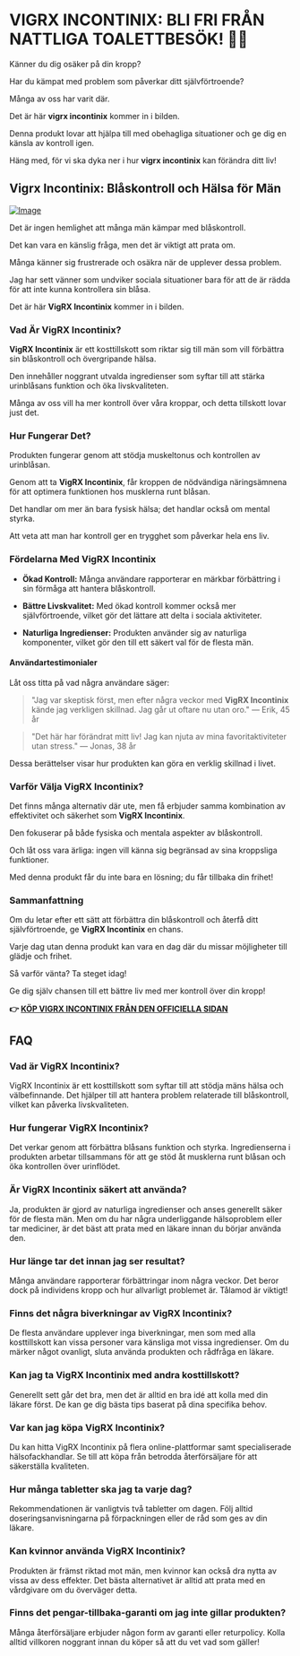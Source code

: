 # VIGRX INCONTINIX: BLI FRI FRÅN NATTLIGA TOALETTBESÖK! 🚽✨

Känner du dig osäker på din kropp? 

Har du kämpat med problem som påverkar ditt självförtroende? 

Många av oss har varit där. 

Det är här **vigrx incontinix** kommer in i bilden. 

Denna produkt lovar att hjälpa till med obehagliga situationer och ge dig en känsla av kontroll igen. 

Häng med, för vi ska dyka ner i hur **vigrx incontinix** kan förändra ditt liv!

## Vigrx Incontinix: Blåskontroll och Hälsa för Män

[![Image](https://www2.sellhealth.com/563/vigrx_incontinix_logo.jpg)](https://gchaffi.com/PhokL8BK)

Det är ingen hemlighet att många män kämpar med blåskontroll. 

Det kan vara en känslig fråga, men det är viktigt att prata om.

Många känner sig frustrerade och osäkra när de upplever dessa problem. 

Jag har sett vänner som undviker sociala situationer bara för att de är rädda för att inte kunna kontrollera sin blåsa.

Det är här **VigRX Incontinix** kommer in i bilden.

### Vad Är VigRX Incontinix?

**VigRX Incontinix** är ett kosttillskott som riktar sig till män som vill förbättra sin blåskontroll och övergripande hälsa. 

Den innehåller noggrant utvalda ingredienser som syftar till att stärka urinblåsans funktion och öka livskvaliteten. 

Många av oss vill ha mer kontroll över våra kroppar, och detta tillskott lovar just det.

### Hur Fungerar Det?

Produkten fungerar genom att stödja muskeltonus och kontrollen av urinblåsan. 

Genom att ta **VigRX Incontinix**, får kroppen de nödvändiga näringsämnena för att optimera funktionen hos musklerna runt blåsan.

Det handlar om mer än bara fysisk hälsa; det handlar också om mental styrka. 

Att veta att man har kontroll ger en trygghet som påverkar hela ens liv.

### Fördelarna Med VigRX Incontinix

- **Ökad Kontroll:** Många användare rapporterar en märkbar förbättring i sin förmåga att hantera blåskontroll.
  
- **Bättre Livskvalitet:** Med ökad kontroll kommer också mer självförtroende, vilket gör det lättare att delta i sociala aktiviteter.
  
- **Naturliga Ingredienser:** Produkten använder sig av naturliga komponenter, vilket gör den till ett säkert val för de flesta män. 

#### Användartestimonialer

Låt oss titta på vad några användare säger:

> "Jag var skeptisk först, men efter några veckor med **VigRX Incontinix** kände jag verkligen skillnad. Jag går ut oftare nu utan oro." 
> — Erik, 45 år

> "Det här har förändrat mitt liv! Jag kan njuta av mina favoritaktiviteter utan stress." 
> — Jonas, 38 år

Dessa berättelser visar hur produkten kan göra en verklig skillnad i livet. 

### Varför Välja VigRX Incontinix?

Det finns många alternativ där ute, men få erbjuder samma kombination av effektivitet och säkerhet som **VigRX Incontinix**.

Den fokuserar på både fysiska och mentala aspekter av blåskontroll.

Och låt oss vara ärliga: ingen vill känna sig begränsad av sina kroppsliga funktioner.

Med denna produkt får du inte bara en lösning; du får tillbaka din frihet!

### Sammanfattning

Om du letar efter ett sätt att förbättra din blåskontroll och återfå ditt självförtroende, ge **VigRX Incontinix** en chans.

Varje dag utan denna produkt kan vara en dag där du missar möjligheter till glädje och frihet.

Så varför vänta? Ta steget idag!

Ge dig själv chansen till ett bättre liv med mer kontroll över din kropp!



**👉 [KÖP VIGRX INCONTINIX FRÅN DEN OFFICIELLA SIDAN](https://gchaffi.com/PhokL8BK)**

## FAQ

### Vad är VigRX Incontinix?

VigRX Incontinix är ett kosttillskott som syftar till att stödja mäns hälsa och välbefinnande. Det hjälper till att hantera problem relaterade till blåskontroll, vilket kan påverka livskvaliteten.

### Hur fungerar VigRX Incontinix?

Det verkar genom att förbättra blåsans funktion och styrka. Ingredienserna i produkten arbetar tillsammans för att ge stöd åt musklerna runt blåsan och öka kontrollen över urinflödet.

### Är VigRX Incontinix säkert att använda?

Ja, produkten är gjord av naturliga ingredienser och anses generellt säker för de flesta män. Men om du har några underliggande hälsoproblem eller tar mediciner, är det bäst att prata med en läkare innan du börjar använda den.

### Hur länge tar det innan jag ser resultat?

Många användare rapporterar förbättringar inom några veckor. Det beror dock på individens kropp och hur allvarligt problemet är. Tålamod är viktigt!

### Finns det några biverkningar av VigRX Incontinix?

De flesta användare upplever inga biverkningar, men som med alla kosttillskott kan vissa personer vara känsliga mot vissa ingredienser. Om du märker något ovanligt, sluta använda produkten och rådfråga en läkare.

### Kan jag ta VigRX Incontinix med andra kosttillskott?

Generellt sett går det bra, men det är alltid en bra idé att kolla med din läkare först. De kan ge dig bästa tips baserat på dina specifika behov.

### Var kan jag köpa VigRX Incontinix?

Du kan hitta VigRX Incontinix på flera online-plattformar samt specialiserade hälsofackhandlar. Se till att köpa från betrodda återförsäljare för att säkerställa kvaliteten.

### Hur många tabletter ska jag ta varje dag?

Rekommendationen är vanligtvis två tabletter om dagen. Följ alltid doseringsanvisningarna på förpackningen eller de råd som ges av din läkare.

### Kan kvinnor använda VigRX Incontinix?

Produkten är främst riktad mot män, men kvinnor kan också dra nytta av vissa av dess effekter. Det bästa alternativet är alltid att prata med en vårdgivare om du överväger detta.

### Finns det pengar-tillbaka-garanti om jag inte gillar produkten?

Många återförsäljare erbjuder någon form av garanti eller returpolicy. Kolla alltid villkoren noggrant innan du köper så att du vet vad som gäller!